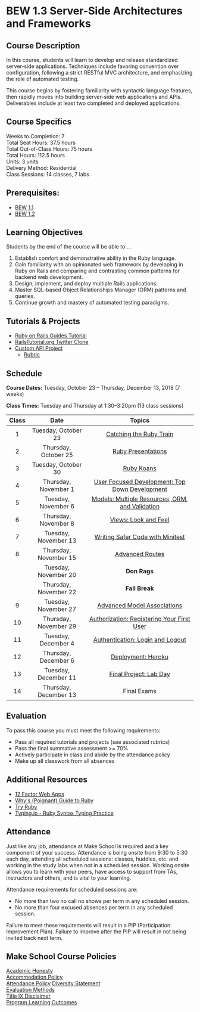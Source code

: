 # BEW 1.3 Server-Side Architectures and Frameworks

## Course Description

In this course, students will learn to develop and release standardized server-side applications. Techniques include favoring convention over configuration, following a strict RESTful MVC architecture, and emphasizing the role of automated testing.

This course begins by fostering familiarity with syntactic language features, then rapidly moves into building server-side web applications and APIs. Deliverables include at least two completed and deployed applications.

## Course Specifics

Weeks to Completion: 7 <br>
Total Seat Hours: 37.5 hours <br>
Total Out-of-Class Hours: 75 hours <br>
Total Hours: 112.5 hours <br>
Units: 3 units <br>
Delivery Method: Residential <br>
Class Sessions: 14 classes, 7 labs

## Prerequisites:

* [BEW 1.1](https://make.sc/bew1-1)
* [BEW 1.2](https://make.sc/bew1-2)

## Learning Objectives

Students by the end of the course will be able to ...

1. Establish comfort and demonstrative ability in the Ruby language.
1. Gain familiarity with an opinionated web framework by developing in Ruby on Rails and comparing and contrasting common patterns for backend web development.
1. Design, implement, and deploy multiple Rails applications.
1. Master SQL-based Object Relationships Manager (ORM) patterns and queries.
1. Continue growth and mastery of automated testing paradigms.

## Tutorials & Projects

- [Ruby on Rails Guides Tutorial](https://guides.rubyonrails.org/getting_started.html)
- [RailsTutorial.org Twitter Clone](https://www.railstutorial.org/book)
- [Custom API Project](Projects/custom-api-requirements.md)
  - [Rubric](Projects/custom-api-rubric.md)

## Schedule

**Course Dates:** Tuesday, October 23 – Thursday, December 13, 2018 (7 weeks)

**Class Times:** Tuesday and Thursday at 1:30–3:20pm (13 class sessions)

| Class |          Date          |                 Topics                  |
|:-----:|:----------------------:|:---------------------------------------:|
|   1   |  Tuesday, October 23    | [Catching the Ruby Train](01-Catching-The-Ruby-Train/README.md) |
|   2   | Thursday, October 25    | [Ruby Presentations](02-Ruby-Presentations/README.md) |
|   3   |  Tuesday, October 30  | [Ruby Koans](03-Ruby-Koans/README.md) |
|   4   | Thursday, November 1  | [User Focused Development: Top Down Development](04-Top-Down-Development/README.md) |
|   5   |  Tuesday, November 6 |  [Models: Multiple Resources, ORM, and Validation](05-Models/README.md) |
|   6   | Thursday, November 8 | [Views: Look and Feel](06-Views/README.md) |
|   7   |  Tuesday, November 13 | [Writing Safer Code with Minitest](07-Testing/README.md) |
|   8   | Thursday, November 15 | [Advanced Routes](08-Advanced-Routes/README.md) |
|      |  Tuesday, November 20 | **Don Rags** |
|     | Thursday, November 22 | **Fall Break** |
|  9   |  Tuesday, November 27    |  [Advanced Model Associations](09-Advanced-Model-Associations/README.md) |
|  10   | Thursday, November 29    | [Authorization: Registering Your First User](10-Authorization/README.md) |
|  11     |  Tuesday, December 4    | [Authentication: Login and Logout](11-Authentication/README.md) |
|  12   | Thursday, December 6   | [Deployment: Heroku](12-Deployment/README.md) |
|  13   | Tuesday, December 11   | [Final Project: Lab Day](13-Final-Project/README.md) |
|  14   | Thursday, December 13   | Final Exams |

## Evaluation

To pass this course you must meet the following requirements:

- Pass all required tutorials and projects (see associated rubrics)
- Pass the final summative assessment >= 70%
- Actively participate in class and abide by the attendance policy
- Make up all classwork from all absences

## Additional Resources

* [12 Factor Web Apps](https://12factor.net)
* [Why's (Poignant) Guide to Ruby](https://poignant.guide/book/chapter-1.html)
* [Try Ruby](https://ruby.github.io/TryRuby/)
* [Typing.io - Ruby Syntax Typing Practice](https://typing.io/lesson/ruby/rails/relation.rb/1)

## Attendance

 Just like any job, attendance at Make School is required and a key component of your success. Attendance is being onsite from 9:30 to 5:30 each day, attending all scheduled sessions: classes, huddles, etc. and working in the study labs when not in a scheduled session. Working onsite allows you to learn with your peers, have access to support from TAs, instructors and others, and is vital to your learning.

Attendance requirements for scheduled sessions are:

- No more than two no call no shows per term in any scheduled session.
- No more than four excused absences per term in any scheduled session.

Failure to meet these requirements will result in a PIP (Participation Improvement Plan).  Failure to improve after the PIP will result in not being invited back next term.

## Make School Course Policies

[Academic Honesty](https://github.com/Product-College-Courses/Common-Syllabus-Sections/blob/master/Academic-Honesty-and-Plagiarism.md)<br>
[Accommodation Policy](https://github.com/Product-College-Courses/Common-Syllabus-Sections/blob/master/Accommodation-Policy.md)<br>
[Attendance Policy]()
[Diversity Statement](https://github.com/Product-College-Courses/Common-Syllabus-Sections/blob/master/Diversity-Statement.md)<br>
[Evaluation Methods](https://github.com/Product-College-Courses/Common-Syllabus-Sections/blob/master/Evaluation-Methods.md)
<br>
[Title IX Disclaimer](https://github.com/Product-College-Courses/Common-Syllabus-Sections/blob/master/Evaluations-Title-X-Disclaimer.md)<br>
[Program Learning Outcomes](https://github.com/Product-College-Courses/Common-Syllabus-Sections/blob/master/Program-Learning-Outcomes.md)
